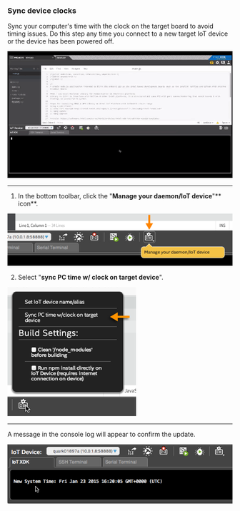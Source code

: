 ### Sync device clocks

Sync your computer's time with the clock on the target board to avoid timing issues. Do this step any time you connect to a new target IoT device or the device has been powered off.

![Animated gif: syncing PC time w/ clock on target device](images/sync_clock-animated.gif)

---

1. In the bottom toolbar, click the "**Manage your daemon/IoT device**"** icon**.

  !["Manage your daemon/IoT device" in bottom toolbar](images/xdk-manage_button.png)

2. Select "**sync PC time w/ clock on target device**".

  !["sync PC time w/ clock on target device" option in Manage settings menu](images/xdk-sync_clock.png)

---

A message in the console log will appear to confirm the update.

![New System Time message in console](images/xdk-console-new_system_time.png)
